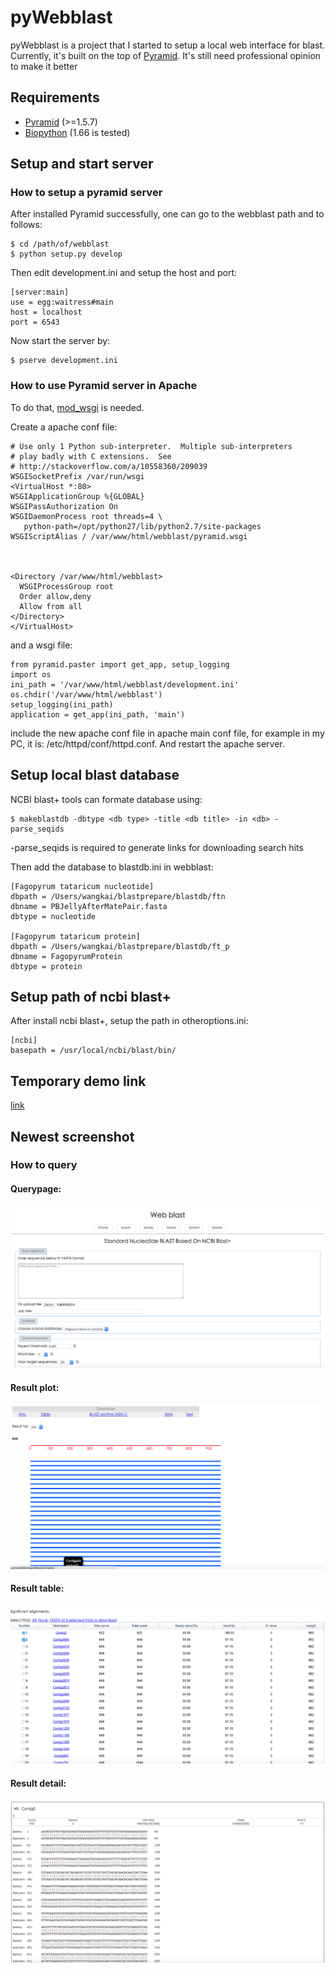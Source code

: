 # pyWebblast
pyWebblast is a project that I started to setup a local web interface for blast. Currently, it's built on the top of [Pyramid](http://www.pylonsproject.org). It's still need professional opinion to make it better


Requirements
---------
* [Pyramid](http://www.pylonsproject.org) (>=1.5.7)
* [Biopython](http://biopython.org/DIST/docs/install/Installation.html) (1.66 is tested)

Setup and start server
---------

### How to setup a pyramid server

After installed Pyramid successfully, one can go to the webblast path and to follows:

    $ cd /path/of/webblast
    $ python setup.py develop
    
Then edit development.ini and setup the host and port:

    [server:main]
    use = egg:waitress#main
    host = localhost
    port = 6543
 
Now start the server by:

    $ pserve development.ini
    
### How to use Pyramid server in Apache

To do that, [mod_wsgi](https://docs.djangoproject.com/en/1.9/howto/deployment/wsgi/modwsgi/) is needed.

Create a apache conf file:

	# Use only 1 Python sub-interpreter.  Multiple sub-interpreters
	# play badly with C extensions.  See
	# http://stackoverflow.com/a/10558360/209039
	WSGISocketPrefix /var/run/wsgi
	<VirtualHost *:80>
	WSGIApplicationGroup %{GLOBAL}
	WSGIPassAuthorization On
	WSGIDaemonProcess root threads=4 \
	   python-path=/opt/python27/lib/python2.7/site-packages
	WSGIScriptAlias / /var/www/html/webblast/pyramid.wsgi
	
	
	
	<Directory /var/www/html/webblast>
	  WSGIProcessGroup root
	  Order allow,deny
	  Allow from all
	</Directory>
	</VirtualHost>
	
and a wsgi file:

	from pyramid.paster import get_app, setup_logging
	import os
	ini_path = '/var/www/html/webblast/development.ini'
	os.chdir('/var/www/html/webblast')
	setup_logging(ini_path)
	application = get_app(ini_path, 'main')
	
include the new apache conf file in apache main conf file, for example in my PC, it is: /etc/httpd/conf/httpd.conf. And restart the apache server.

Setup local blast database
---------

NCBI blast+ tools can formate database using:

    $ makeblastdb -dbtype <db type> -title <db title> -in <db> -parse_seqids
    
-parse_seqids is required to generate links for downloading search hits

Then add the database to blastdb.ini in webblast:

	[Fagopyrum tataricum nucleotide]
	dbpath = /Users/wangkai/blastprepare/blastdb/ftn
	dbname = PBJellyAfterMatePair.fasta
	dbtype = nucleotide
	
	[Fagopyrum tataricum protein]
	dbpath = /Users/wangkai/blastprepare/blastdb/ft_p
	dbname = FagopyrumProtein
	dbtype = protein
	
Setup path of ncbi blast+
---------

After install ncbi blast+, setup the path in otheroptions.ini:

	[ncbi]
	basepath = /usr/local/ncbi/blast/bin/

Temporary demo link
---------

[link](http://123.57.33.46/webblast)

Newest screenshot
---------

### How to query 

#### Querypage:

<p align="center">
  <img src="https://github.com/kaiwang0112006/pyWebblast/blob/master/webblast/static/images/readme/query.png?raw=true" alt="How to query"/>
</p>

#### Result plot:

<p align="center">
  <img src="https://github.com/kaiwang0112006/pyWebblast/blob/master/webblast/static/images/readme/plot.png?raw=true" alt="How to query"/>
</p>

#### Result table:

<p align="center">
  <img src="https://github.com/kaiwang0112006/pyWebblast/blob/master/webblast/static/images/readme/table.png?raw=true" alt="How to query"/>
</p>

#### Result detail:

<p align="center">
  <img src="https://github.com/kaiwang0112006/pyWebblast/blob/master/webblast/static/images/readme/detail.png?raw=true" alt="How to query"/>
</p>
